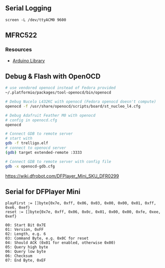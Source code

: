 
## Serial Logging
```shell
screen -L /dev/ttyACM0 9600
```

## MFRC522


### Resources

- [Arduino Library](https://github.com/OSSLibraries/Arduino_MFRC522v2)

## Debug & Flash with OpenOCD
```bash
# use vendored openocd instead of Fedora provided
~/.platformio/packages/tool-openocd/bin/openocd

# Debug Nucelo L432KC with openocd (Fedora openocd doesn't compute)
openocd -f /usr/share/openocd/scripts/board/st_nucleo_l4.cfg

# Debug Adafruit Feather M0 with openocd
# config in openocd.cfg
openocd

# Connect GDB to remote server
# start with
gdb -f trelligo.elf
# connect to openocd server
(gdb) target extended-remote :3333

# Connect GDB to remote server with config file
gdb -x openocd-gdb.cfg
```

https://wiki.dfrobot.com/DFPlayer_Mini_SKU_DFR0299


## Serial for DFPlayer Mini

```
playFirst := []byte{0x7e, 0xff, 0x06, 0x03, 0x00, 0x00, 0x01, 0xff, 0xe6, 0xef}
reset := []byte{0x7e, 0xff, 0x06, 0x0c, 0x01, 0x00, 0x00, 0xfe, 0xee, 0xef}

00: Start Bit 0x7E
01: Version, 0xFF
02: Length, e.g. 6
03: Command Byte, e.g. 0x0C for reset
04: Should ACK (0x01 for enabled, otherwise 0x00)
05: Query high byte
06: Query low byte
06: Checksum
07: End Byte, 0xEF
```
